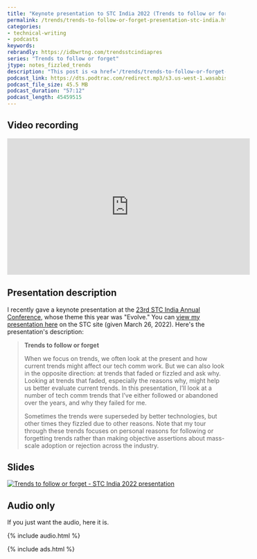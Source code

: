```yaml
---
title: "Keynote presentation to STC India 2022 (Trends to follow or forget)"
permalink: /trends/trends-to-follow-or-forget-presentation-stc-india.html
categories:
- technical-writing
- podcasts
keywords:
rebrandly: https://idbwrtng.com/trendsstcindiapres
series: "Trends to follow or forget"
jtype: notes_fizzled_trends
description: "This post is <a href='/trends/trends-to-follow-or-forget-intro.html'>part of a series</a> that explores tech comm trends that I've either followed or forgotten, and why. The overall goal is to better understand the reasons that drive trend adoption or abandonment in my personal career. This post contains a keynote presentation I gave to STC India on March 26, 2022."
podcast_link: https://dts.podtrac.com/redirect.mp3/s3.us-west-1.wasabisys.com/idbwmedia.com/podcasts/stcindiatrendstofollow2022.mp3
podcast_file_size: 45.5 MB
podcast_duration: "57:12"
podcast_length: 45459515
---
```


## Video recording

<iframe width="560" height="315" src="https://www.youtube.com/embed/VHXES-nnUGA" title="YouTube video player" frameborder="0" allow="accelerometer; autoplay; clipboard-write; encrypted-media; gyroscope; picture-in-picture" allowfullscreen></iframe>

## Presentation description

I recently gave a keynote presentation at the [23rd STC India Annual Conference](https://stc-india.org/conferences/2022/), whose theme this year was "Evolve." You can [view my presentation here](https://stc-india.org/conferences/2022/tom-johnson-keynote/) on the STC site (given March 26, 2022). Here's the presentation's description:

> **Trends to follow or forget**
>
> When we focus on trends, we often look at the present and how current trends might affect our tech comm work. But we can also look in the opposite direction: at trends that faded or fizzled and ask why. Looking at trends that faded, especially the reasons why, might help us better evaluate current trends. In this presentation, I’ll look at a number of tech comm trends that I’ve either followed or abandoned over the years, and why they failed for me.
>
> Sometimes the trends were superseded by better technologies, but other times they fizzled due to other reasons. Note that my tour through these trends focuses on personal reasons for following or forgetting trends rather than making objective assertions about mass-scale adoption or rejection across the industry.

## Slides

<a href="https://idratherbewriting.com/learnapidoc/slides/fizzled_trends.html"><img style="max-width: 450px" src="https://s3.us-west-1.wasabisys.com/idbwmedia.com/images/trendstofollowslidethumb.png" alt="Trends to follow or forget - STC India 2022 presentation" /></a>

## Audio only

If you just want the audio, here it is.

{% include audio.html %}

{% include ads.html %}
